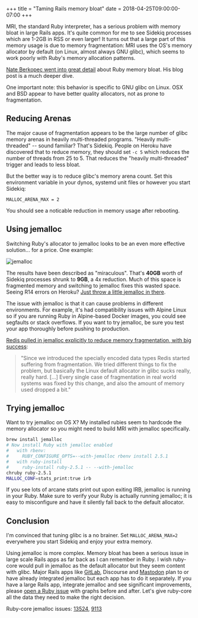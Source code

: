 +++
title = "Taming Rails memory bloat"
date = 2018-04-25T09:00:00-07:00
+++

MRI, the standard Ruby interpreter, has a serious problem with memory bloat in large Rails apps.
It's quite common for me to see Sidekiq processes which are 1-2GB in RSS or even larger!
It turns out that a large part of this memory usage is due to memory fragmentation: MRI uses
the OS's memory allocator by default (on Linux, almost always GNU glibc),
which seems to work poorly with Ruby's memory allocation patterns.

[Nate Berkopec went into great detail](https://www.speedshop.co/2017/12/04/malloc-doubles-ruby-memory.html) about Ruby memory bloat.  His blog post is a much deeper dive.

One important note: this behavior is specific to GNU glibc on Linux.
OSX and BSD appear to have better quality allocators, not as prone to fragmentation.

## Reducing Arenas

The major cause of fragmentation appears to be the large number of glibc memory arenas in heavily multi-threaded programs.
"Heavily multi-threaded" -- sound familiar?  That's Sidekiq.
People on Heroku have discovered that to reduce memory, they should set `-c 5` which reduces the number of threads from 25 to 5.
That reduces the "heavily multi-threaded" trigger and leads to less bloat.

But the better way is to reduce glibc's memory arena count.
Set this environment variable in your dynos, systemd unit files or however you start Sidekiq:

```
MALLOC_ARENA_MAX = 2
```

You should see a noticable reduction in memory usage after rebooting.

## Using jemalloc

Switching Ruby's allocator to jemalloc looks to be an even more effective solution... for a price.
One example:

![jemalloc](/images/jemalloc.jpg)

The results have been described as "miraculous".
That's **40GB** worth of Sidekiq processes shrunk to **9GB**, a 4x reduction.
Much of this space is fragmented memory and switching to jemalloc fixes this wasted space.
Seeing R14 errors on Heroku?
[Just throw a little jemalloc in there](https://www.levups.com/en/blog/2017/optimize_ruby_memory_usage_jemalloc_heroku_scalingo.html).

The issue with jemalloc is that it can cause problems in different environments.
For example, it's had compatibility issues with Alpine Linux so if you are running Ruby in Alpine-based Docker images, you could see segfaults or stack overflows.
If you want to try jemalloc, be sure you test your app thoroughly before pushing to production.

[Redis pulled in jemalloc explicitly to reduce memory fragmentation, with
big success](http://oldblog.antirez.com/post/everything-about-redis-24.html):

> "Since we introduced the specially encoded data types Redis started suffering from fragmentation. We tried different things to fix the problem, but basically the Linux default allocator in glibc sucks really, really hard. [...] Every single case of fragmentation in real world systems was fixed by this change, and also the amount of memory used dropped a bit."

## Trying jemalloc

Want to try jemalloc on OS X?
My installed rubies seem to hardcode the memory allocator so you might need to build MRI with jemalloc specifically.

```bash
brew install jemalloc
# Now install Ruby with jemalloc enabled
#   with rbenv:
#     RUBY_CONFIGURE_OPTS=--with-jemalloc rbenv install 2.5.1
#   with ruby-install
#     ruby-install ruby-2.5.1 -- --with-jemalloc
chruby ruby-2.5.1
MALLOC_CONF=stats_print:true irb
```

If you see lots of arcane stats print out upon exiting IRB, jemalloc is running in your Ruby.
Make sure to verify your Ruby is actually running jemalloc; it is easy to misconfigure and have it silently fall back to the default allocator.

## Conclusion

I'm convinced that tuning glibc is a no brainer.
Set `MALLOC_ARENA_MAX=2` everywhere you start Sidekiq and enjoy your extra memory.

Using jemalloc is more complex.
Memory bloat has been a serious issue in large scale Rails apps as far back as I can remember in Ruby.
I wish ruby-core would pull in jemalloc as the default allocator but they seem content with glibc.
Major Rails apps like [GitLab](https://gitlab.com/gitlab-org/omnibus-gitlab/issues/3073), Discourse and [Mastodon](https://github.com/tootsuite/mastodon/issues/7257) plan to or have already integrated jemalloc but each app has to do it separately.
If you have a large Rails app, integrate jemalloc and see significant improvements, please [open a Ruby issue](https://bugs.ruby-lang.org/issues/new) with graphs before and after.
Let's give ruby-core all the data they need to make the right decision.

Ruby-core jemalloc issues: [13524](https://bugs.ruby-lang.org/issues/13524), [9113](https://bugs.ruby-lang.org/issues/9113)

